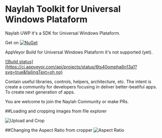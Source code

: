 # Naylah Toolkit for Universal Windows Plataform
Naylah UWP it's a SDK for Universal Windows Plataform. 

Get on
[![NuGet](https://img.shields.io/nuget/dt/Microsoft.AspNet.Mvc.svg?style=flat-square)](https://www.nuget.org/packages/Naylah.Toolkit.UWP/)

AppVeyor Build for Universal Windows Plataform it's not supported (yet).

[![Build status](https://ci.appveyor.com/api/projects/status/6ts40ompha6n13a1?svg=true&failingText=oh no)](https://ci.appveyor.com/project/daemun/naylah-uwp)

Contain useful libraries, controls, helpers, architecture, etc. The intent is create a community for developers focusing in deliver better-beatiful apps. To create next generation of apps.

You are welcome to join the Naylah Community or make PRs.

##Loading and cropping images from file explorer

![Upload and Crop](http://imgur.com/mhmiwa0.gif)

##Changing the Aspect Ratio from cropper
![Aspect Ratio](http://i.imgur.com/PnyDD4o.gif)
